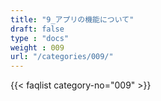 ```yaml
---
title: "9_アプリの機能について"
draft: false
type : "docs"
weight : 009
url: "/categories/009/"
---
```


{{< faqlist category-no="009" >}}
